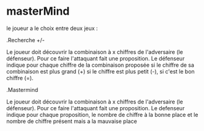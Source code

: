 # masterMind

le joueur a le choix entre deux jeux : 

.Recherche +/-

Le joueur doit découvrir la combinaison à x chiffres de l'adversaire (le défenseur).
Pour ce faire l'attaquant fait une proposition. 
Le défenseur indique pour chaque chiffre de la combinaison proposée 
si le chiffre de sa combinaison est plus grand (+) 
si le chiffre est plus petit (-), 
si c'est le bon chiffre (=).

.Mastermind

Le joueur doit découvrir la combinaison à x chiffres de l'adversaire (le défenseur).
Pour ce faire l'attaquant fait une proposition. 
Le defenseur indique pour chaque proposition, le nombre de chiffre à la bonne place
et le nombre de chiffre présent mais a la mauvaise place
